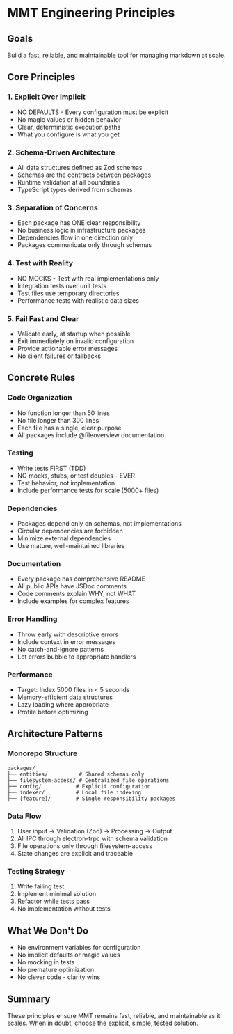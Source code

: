 # MMT Engineering Principles

## Goals
Build a fast, reliable, and maintainable tool for managing markdown at scale.

## Core Principles

### 1. Explicit Over Implicit
- NO DEFAULTS - Every configuration must be explicit
- No magic values or hidden behavior
- Clear, deterministic execution paths
- What you configure is what you get

### 2. Schema-Driven Architecture
- All data structures defined as Zod schemas
- Schemas are the contracts between packages
- Runtime validation at all boundaries
- TypeScript types derived from schemas

### 3. Separation of Concerns
- Each package has ONE clear responsibility
- No business logic in infrastructure packages
- Dependencies flow in one direction only
- Packages communicate only through schemas

### 4. Test with Reality
- NO MOCKS - Test with real implementations only
- Integration tests over unit tests
- Test files use temporary directories
- Performance tests with realistic data sizes

### 5. Fail Fast and Clear
- Validate early, at startup when possible
- Exit immediately on invalid configuration
- Provide actionable error messages
- No silent failures or fallbacks

## Concrete Rules

### Code Organization
- No function longer than 50 lines
- No file longer than 300 lines
- Each file has a single, clear purpose
- All packages include @fileoverview documentation

### Testing
- Write tests FIRST (TDD)
- NO mocks, stubs, or test doubles - EVER
- Test behavior, not implementation
- Include performance tests for scale (5000+ files)

### Dependencies
- Packages depend only on schemas, not implementations
- Circular dependencies are forbidden
- Minimize external dependencies
- Use mature, well-maintained libraries

### Documentation
- Every package has comprehensive README
- All public APIs have JSDoc comments
- Code comments explain WHY, not WHAT
- Include examples for complex features

### Error Handling
- Throw early with descriptive errors
- Include context in error messages
- No catch-and-ignore patterns
- Let errors bubble to appropriate handlers

### Performance
- Target: Index 5000 files in < 5 seconds
- Memory-efficient data structures
- Lazy loading where appropriate
- Profile before optimizing

## Architecture Patterns

### Monorepo Structure
```
packages/
├── entities/          # Shared schemas only
├── filesystem-access/ # Centralized file operations
├── config/           # Explicit configuration
├── indexer/          # Local file indexing
├── [feature]/        # Single-responsibility packages
```

### Data Flow
1. User input → Validation (Zod) → Processing → Output
2. All IPC through electron-trpc with schema validation
3. File operations only through filesystem-access
4. State changes are explicit and traceable

### Testing Strategy
1. Write failing test
2. Implement minimal solution
3. Refactor while tests pass
4. No implementation without tests

## What We Don't Do
- No environment variables for configuration
- No implicit defaults or magic values
- No mocking in tests
- No premature optimization
- No clever code - clarity wins

## Summary
These principles ensure MMT remains fast, reliable, and maintainable as it scales. When in doubt, choose the explicit, simple, tested solution.

